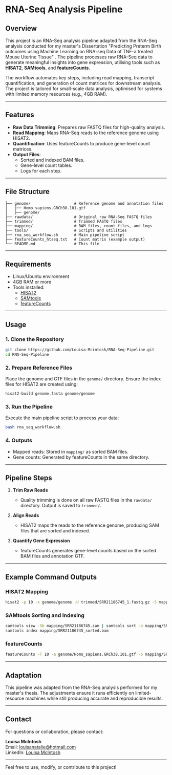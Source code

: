 # RNA-Seq Analysis Pipeline

## Overview

This project is an RNA-Seq analysis pipeline adapted from the RNA-Seq analysis conducted for my master's Dissertation "Predicting Preterm Birth outcomes using Machine Learning on RNA-seq Data of TNF-a treated Mouse Uterine Tissue" . The pipeline processes raw RNA-Seq data to generate meaningful insights into gene expression, utilising tools such as **HISAT2**, **SAMtools**, and **featureCounts**.

The workflow automates key steps, including read mapping, transcript quantification, and generation of count matrices for downstream analysis. The project is tailored for small-scale data analysis, optimised for systems with limited memory resources (e.g., 4GB RAM).

---

## Features

- **Raw Data Trimming**: Prepares raw FASTQ files for high-quality analysis.
- **Read Mapping**: Maps RNA-Seq reads to the reference genome using HISAT2.
- **Quantification**: Uses featureCounts to produce gene-level count matrices.
- **Output Files**:
  - Sorted and indexed BAM files.
  - Gene-level count tables.
  - Logs for each step.

---

## File Structure

```
├── genome/                   # Reference genome and annotation files
│   ├── Homo_sapiens.GRCh38.101.gtf
│   ├── genome/
├── rawdata/                  # Original raw RNA-Seq FASTQ files
├── trimmed/                  # Trimmed FASTQ files
├── mapping/                  # BAM files, count files, and logs
├── tools/                    # Scripts and utilities
├── rna_seq_workflow.sh       # Main pipeline script
├── featureCounts_htseq.txt   # Count matrix (example output)
└── README.md                 # This file
```

---

## Requirements

- Linux/Ubuntu environment
- 4GB RAM or more
- Tools installed:
  - [HISAT2](https://daehwankimlab.github.io/hisat2/)
  - [SAMtools](http://www.htslib.org/)
  - [featureCounts](http://bioinf.wehi.edu.au/featureCounts/)

---

## Usage

### 1. Clone the Repository

```bash
git clone https://github.com/Louisa-Mcintosh/RNA-Seq-Pipeline.git
cd RNA-Seq-Pipeline
```

### 2. Prepare Reference Files

Place the genome and GTF files in the `genome/` directory. Ensure the index files for HISAT2 are created using:

```bash
hisat2-build genome.fasta genome/genome
```

### 3. Run the Pipeline

Execute the main pipeline script to process your data:

```bash
bash rna_seq_workflow.sh
```

### 4. Outputs

- Mapped reads: Stored in `mapping/` as sorted BAM files.
- Gene counts: Generated by featureCounts in the same directory.

---

## Pipeline Steps

1. **Trim Raw Reads**  
   - Quality trimming is done on all raw FASTQ files in the `rawdata/` directory. Output is saved to `trimmed/`.

2. **Align Reads**  
   - HISAT2 maps the reads to the reference genome, producing SAM files that are sorted and indexed.

3. **Quantify Gene Expression**  
   - featureCounts generates gene-level counts based on the sorted BAM files and annotation GTF.

---

## Example Command Outputs

### HISAT2 Mapping

```bash
hisat2 -p 10 -x genome/genome -U trimmed/SRR21186745_1.fastq.gz -S mapping/SRR21186745.sam
```

### SAMtools Sorting and Indexing

```bash
samtools view -Sb mapping/SRR21186745.sam | samtools sort -o mapping/SRR21186745_sorted.bam
samtools index mapping/SRR21186745_sorted.bam
```

### featureCounts

```bash
featureCounts -T 10 -a genome/Homo_sapiens.GRCh38.101.gtf -o mapping/SRR21186745_counts.txt mapping/SRR21186745_sorted.bam
```

---

## Adaptation

This pipeline was adapted from the RNA-Seq analysis performed for my master's thesis. The adjustments ensure it runs efficiently on limited-resource machines while still producing accurate and reproducible results.

---

## Contact

For questions or collaboration, please contact:

**Louisa McIntosh**  
Email: [louisanatalie@hotmail.com](mailto:louisanatalie@hotmail.com)  
LinkedIn: [Louisa McIntosh](https://www.linkedin.com/in/louisa-m-292640121/)

---

Feel free to use, modify, or contribute to this project!

